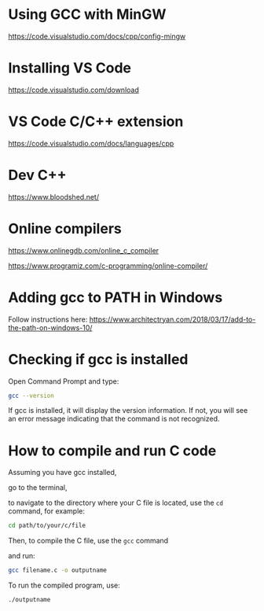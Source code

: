 
# Using GCC with MinGW 

https://code.visualstudio.com/docs/cpp/config-mingw

# Installing VS Code

https://code.visualstudio.com/download


# VS Code C/C++ extension
https://code.visualstudio.com/docs/languages/cpp


# Dev C++

https://www.bloodshed.net/


# Online compilers

https://www.onlinegdb.com/online_c_compiler

https://www.programiz.com/c-programming/online-compiler/

# Adding gcc to PATH in Windows

Follow instructions here:
https://www.architectryan.com/2018/03/17/add-to-the-path-on-windows-10/


# Checking if gcc is installed
Open Command Prompt and type:

```bash
gcc --version
```
If gcc is installed, it will display the version information. If not, you will see an error message indicating that the command is not recognized.


# How to compile and run C code

Assuming you have gcc installed,

go to the terminal, 

to navigate to the directory where your C file is located,
use the `cd` command, for example:

```bash
cd path/to/your/c/file
```

Then, to compile the C file, use the `gcc` command


and run:

```bash
gcc filename.c -o outputname
```

To run the compiled program, use:

```bash
./outputname
```
